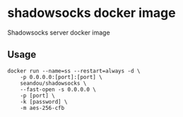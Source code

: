 # shadowsocks docker image

Shadowsocks server docker image

## Usage

```
docker run --name=ss --restart=always -d \
    -p 0.0.0.0:[port]:[port] \
    seandou/shadowsocks \
    --fast-open -s 0.0.0.0 \
    -p [port] \
    -k [password] \
    -m aes-256-cfb
```
